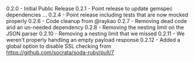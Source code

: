 0.2.0 - Initial Public Release
0.2.1 - Point release to update gemspec dependencies
...
0.2.4 - Point release including tests that are now mocked properly
0.2.6 - Code cleanup from @raykao
0.2.7 - Removing dead code and an un-needed dependency
0.2.8 - Removing the nesting limit on the JSON parser
0.2.10 - Removing a nesting limit that we missed
0.2.11 - We weren't properly handling an empty payload response
0.2.12 - Added a global option to disable SSL checking from https://github.com/socrata/soda-ruby/pull/7
